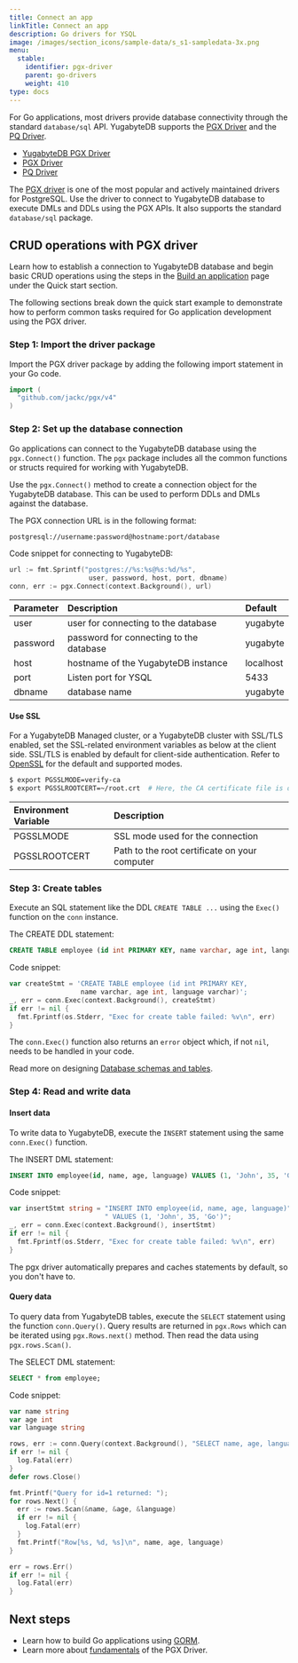 ```yaml
---
title: Connect an app
linkTitle: Connect an app
description: Go drivers for YSQL
image: /images/section_icons/sample-data/s_s1-sampledata-3x.png
menu:
  stable:
    identifier: pgx-driver
    parent: go-drivers
    weight: 410
type: docs
---
```


For Go applications, most drivers provide database connectivity through the standard `database/sql` API. YugabyteDB supports the [PGX Driver](https://github.com/jackc/pgx) and the [PQ Driver](https://github.com/lib/pq).

<ul class="nav nav-tabs-alt nav-tabs-yb">
  <li >
    <a href="/preview/drivers-orms/go/yb-pgx/" class="nav-link">
      <i class="icon-postgres" aria-hidden="true"></i>
      YugabyteDB PGX Driver
    </a>
  </li>

  <li >
    <a href="/preview/drivers-orms/go/pgx/" class="nav-link active">
      <i class="icon-postgres" aria-hidden="true"></i>
      PGX Driver
    </a>
  </li>

  <li >
    <a href="/preview/drivers-orms/go/pq/" class="nav-link">
      <i class="icon-postgres" aria-hidden="true"></i>
      PQ Driver
    </a>
  </li>

</ul>

The [PGX driver](https://github.com/jackc/pgx/) is one of the most popular and actively maintained drivers for PostgreSQL. Use the driver to connect to YugabyteDB database to execute DMLs and DDLs using the PGX APIs. It also supports the standard `database/sql` package.

## CRUD operations with PGX driver

Learn how to establish a connection to YugabyteDB database and begin basic CRUD operations using the steps in the [Build an application](../../../quick-start/build-apps/go/ysql-pgx) page under the Quick start section.

The following sections break down the quick start example to demonstrate how to perform common tasks required for Go application development using the PGX driver.

### Step 1: Import the driver package

Import the PGX driver package by adding the following import statement in your Go code.

```go
import (
  "github.com/jackc/pgx/v4"
)
```

### Step 2: Set up the database connection

Go applications can connect to the YugabyteDB database using the `pgx.Connect()` function. The `pgx` package includes all the common functions or structs required for working with YugabyteDB.

Use the `pgx.Connect()` method to create a connection object for the YugabyteDB database. This can be used to perform DDLs and DMLs against the database.

The PGX connection URL is in the following format:

```sh
postgresql://username:password@hostname:port/database
```

Code snippet for connecting to YugabyteDB:

```go
url := fmt.Sprintf("postgres://%s:%s@%s:%d/%s",
                    user, password, host, port, dbname)
conn, err := pgx.Connect(context.Background(), url)
```

| Parameter | Description | Default |
| :---------- | :---------- | :------ |
| user | user for connecting to the database | yugabyte
| password | password for connecting to the database | yugabyte
| host  | hostname of the YugabyteDB instance | localhost
| port |  Listen port for YSQL | 5433
| dbname | database name | yugabyte

#### Use SSL

For a YugabyteDB Managed cluster, or a YugabyteDB cluster with SSL/TLS enabled, set the SSL-related environment variables as below at the client side. SSL/TLS is enabled by default for client-side authentication. Refer to [OpenSSL](../../../quick-start/build-apps/go/ysql-pgx/#openssl) for the default and supported modes.

```sh
$ export PGSSLMODE=verify-ca
$ export PGSSLROOTCERT=~/root.crt  # Here, the CA certificate file is downloaded as `root.crt` under home directory. Modify your path accordingly.
```

| Environment Variable | Description |
| :---------- | :---------- |
| PGSSLMODE |  SSL mode used for the connection |
| PGSSLROOTCERT | Path to the root certificate on your computer |

### Step 3: Create tables

Execute an SQL statement like the DDL `CREATE TABLE ...` using the `Exec()` function on the `conn` instance.

The CREATE DDL statement:

```sql
CREATE TABLE employee (id int PRIMARY KEY, name varchar, age int, language varchar)
```

Code snippet:

```go
var createStmt = 'CREATE TABLE employee (id int PRIMARY KEY,
                  name varchar, age int, language varchar)';
_, err = conn.Exec(context.Background(), createStmt)
if err != nil {
  fmt.Fprintf(os.Stderr, "Exec for create table failed: %v\n", err)
}
```

The `conn.Exec()` function also returns an `error` object which, if not `nil`, needs to be handled in your code.

Read more on designing [Database schemas and tables](../../../explore/ysql-language-features/databases-schemas-tables/).

### Step 4: Read and write data

#### Insert data

To write data to YugabyteDB, execute the `INSERT` statement using the same `conn.Exec()` function.

The INSERT DML statement:

```sql
INSERT INTO employee(id, name, age, language) VALUES (1, 'John', 35, 'Go')
```

Code snippet:

```go
var insertStmt string = "INSERT INTO employee(id, name, age, language)" +
                        " VALUES (1, 'John', 35, 'Go')";
_, err = conn.Exec(context.Background(), insertStmt)
if err != nil {
  fmt.Fprintf(os.Stderr, "Exec for create table failed: %v\n", err)
}
```

The pgx driver automatically prepares and caches statements by default, so you don't have to.

#### Query data

To query data from YugabyteDB tables, execute the `SELECT` statement using the function `conn.Query()`. Query results are returned in `pgx.Rows` which can be iterated using `pgx.Rows.next()` method. Then read the data using `pgx.rows.Scan()`.

The SELECT DML statement:

```sql
SELECT * from employee;
```

Code snippet:

```go
var name string
var age int
var language string

rows, err := conn.Query(context.Background(), "SELECT name, age, language FROM employee WHERE id = 1")
if err != nil {
  log.Fatal(err)
}
defer rows.Close()

fmt.Printf("Query for id=1 returned: ");
for rows.Next() {
  err := rows.Scan(&name, &age, &language)
  if err != nil {
    log.Fatal(err)
  }
  fmt.Printf("Row[%s, %d, %s]\n", name, age, language)
}

err = rows.Err()
if err != nil {
  log.Fatal(err)
}
```

## Next steps

- Learn how to build Go applications using [GORM](../gorm).
- Learn more about [fundamentals](../../../reference/drivers/go/pgx-reference/#fundamentals) of the PGX Driver.
